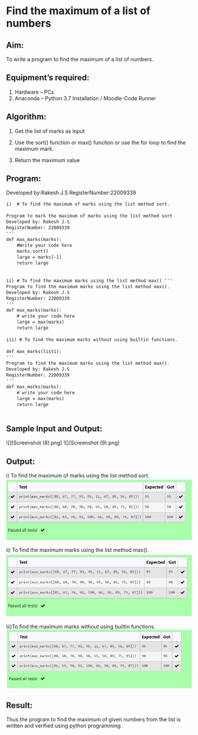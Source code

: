 # Find the maximum of a list of numbers
## Aim:
To write a program to find the maximum of a list of numbers.

## Equipment’s required:
1.	Hardware – PCs
2.	Anaconda – Python 3.7 Installation / Moodle-Code Runner

## Algorithm:
1.	Get the list of marks as input

2.	Use the sort() function or max() function or use the for loop to find the maximum mark.

3.	Return the maximum value

## Program:
Developed by:Rakesh J.S 
RegisterNumber:22009339 
```
i)	# To find the maximum of marks using the list method sort.

Program to mark the maximum of marks using the list method sort
Developed by: Rakesh J.S
RegisterNumber: 22009339
'''
def max_marks(marks):
    #Write your code here
    marks.sort()
    large = marks[-1]
    return large


ii)	# To find the maximum marks using the list method max().''' 
Program to find the maximum marks using the list method max().
Developed by: Rakesh J.S
RegisterNumber: 22009339
'''
def max_marks(marks):
    # write your code here
    large = max(marks)
    return large
    
iii) # To find the maximum marks without using builtin functions.

def max_marks(list1):
''' 
Program to find the maximum marks using the list method max().
Developed by: Rakesh J.S
RegisterNumber: 22009339
'''
def max_marks(marks):
    # write your code here
    large = max(marks)
    return large
           
```
## Sample Input and Output:
![](Screenshot (8).png)
![](Screenshot (9).png)
## Output:
i) To find the maximum of marks using the list method sort.
![](RN1.png)

ii)	To find the maximum marks using the list method max().
![](RN2.png)

iii)To find the maximum marks without using builtin functions.
![](RN3.png)

## Result:
Thus the program to find the maximum of given numbers from the list is written and verified using python programming.
